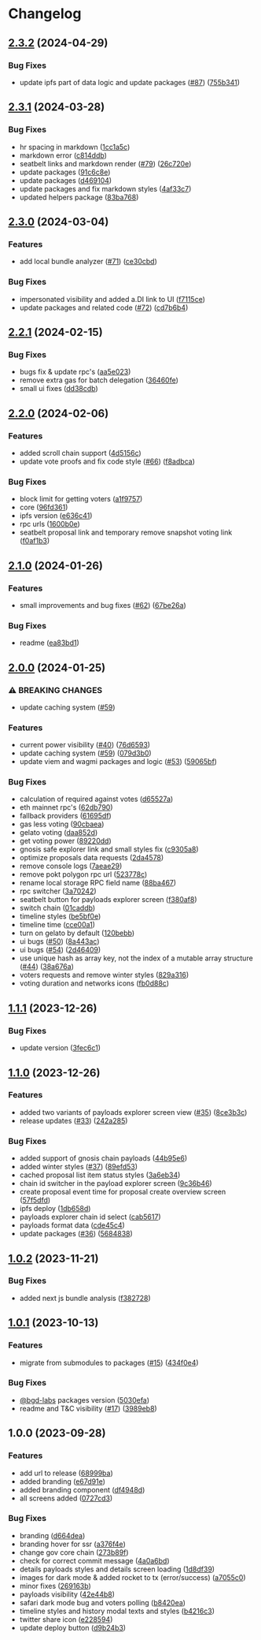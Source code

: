 # Changelog

## [2.3.2](https://github.com/bgd-labs/aave-governance-v3-interface/compare/v2.3.1...v2.3.2) (2024-04-29)


### Bug Fixes

* update ipfs part of data logic and update packages ([#87](https://github.com/bgd-labs/aave-governance-v3-interface/issues/87)) ([755b341](https://github.com/bgd-labs/aave-governance-v3-interface/commit/755b34126947c74d13acc2f4db56ecdf586c8165))

## [2.3.1](https://github.com/bgd-labs/aave-governance-v3-interface/compare/v2.3.0...v2.3.1) (2024-03-28)


### Bug Fixes

* hr spacing in markdown ([1cc1a5c](https://github.com/bgd-labs/aave-governance-v3-interface/commit/1cc1a5c4f39fb26e3851621425757ee792a94be6))
* markdown error ([c814ddb](https://github.com/bgd-labs/aave-governance-v3-interface/commit/c814ddb5b2f24843369faf21bbd7531ee3165c88))
* seatbelt links and markdown render ([#79](https://github.com/bgd-labs/aave-governance-v3-interface/issues/79)) ([26c720e](https://github.com/bgd-labs/aave-governance-v3-interface/commit/26c720ec50340d7c6ff7af42231af46cafd71853))
* update packages ([91c6c8e](https://github.com/bgd-labs/aave-governance-v3-interface/commit/91c6c8e0d3be6ee26e60f6f892f698c296f93f52))
* update packages ([d469104](https://github.com/bgd-labs/aave-governance-v3-interface/commit/d469104b11358cef68eee2c8c3867e9324077f5c))
* update packages and fix markdown styles ([4af33c7](https://github.com/bgd-labs/aave-governance-v3-interface/commit/4af33c7797b395b92b30a6d92a7124dd728132e7))
* updated helpers package ([83ba768](https://github.com/bgd-labs/aave-governance-v3-interface/commit/83ba768a0d3e515dac7dc100522b23f951003aba))

## [2.3.0](https://github.com/bgd-labs/aave-governance-v3-interface/compare/v2.2.1...v2.3.0) (2024-03-04)


### Features

* add local bundle analyzer ([#71](https://github.com/bgd-labs/aave-governance-v3-interface/issues/71)) ([ce30cbd](https://github.com/bgd-labs/aave-governance-v3-interface/commit/ce30cbd2c50bad41e5c9a8077f71f6782957ef17))


### Bug Fixes

* impersonated visibility and added a.DI link to UI ([f7115ce](https://github.com/bgd-labs/aave-governance-v3-interface/commit/f7115ce8a40d80ced5cab610ef37c17b9bbe8a87))
* update packages and related code ([#72](https://github.com/bgd-labs/aave-governance-v3-interface/issues/72)) ([cd7b6b4](https://github.com/bgd-labs/aave-governance-v3-interface/commit/cd7b6b47a6b2fb0cbf364a4003ffb2381e3783f3))

## [2.2.1](https://github.com/bgd-labs/aave-governance-v3-interface/compare/v2.2.0...v2.2.1) (2024-02-15)


### Bug Fixes

* bugs fix & update rpc's ([aa5e023](https://github.com/bgd-labs/aave-governance-v3-interface/commit/aa5e023e96842eb32a7fc8fc03b7ed5777530b50))
* remove extra gas for batch delegation ([36460fe](https://github.com/bgd-labs/aave-governance-v3-interface/commit/36460fe8369b47b4283e96aba442473a64dbebc7))
* small ui fixes ([dd38cdb](https://github.com/bgd-labs/aave-governance-v3-interface/commit/dd38cdb8c00e0b4062ce344cdd0d6f555495cc9d))

## [2.2.0](https://github.com/bgd-labs/aave-governance-v3-interface/compare/v2.1.0...v2.2.0) (2024-02-06)


### Features

* added scroll chain support ([4d5156c](https://github.com/bgd-labs/aave-governance-v3-interface/commit/4d5156c1bb12d883c5935937a46955118d85b44c))
* update vote proofs and fix code style ([#66](https://github.com/bgd-labs/aave-governance-v3-interface/issues/66)) ([f8adbca](https://github.com/bgd-labs/aave-governance-v3-interface/commit/f8adbca3becb3a5e7648270e67e7124a1628442b))


### Bug Fixes

* block limit for getting voters ([a1f9757](https://github.com/bgd-labs/aave-governance-v3-interface/commit/a1f975756d7ac092a192fa62306177097c0eaf20))
* core ([96fd361](https://github.com/bgd-labs/aave-governance-v3-interface/commit/96fd361eb46e3ab19dd1a7d2e4cd4b13eb3ab865))
* ipfs version ([e636c41](https://github.com/bgd-labs/aave-governance-v3-interface/commit/e636c4184e9a572779722a05872a54d6e5d54b34))
* rpc urls ([1600b0e](https://github.com/bgd-labs/aave-governance-v3-interface/commit/1600b0ee8df12b58a069040e214b6959071c9fb0))
* seatbelt proposal link and temporary remove snapshot voting link ([f0af1b3](https://github.com/bgd-labs/aave-governance-v3-interface/commit/f0af1b38b53695cf8c0e494adc26ba36473d1277))

## [2.1.0](https://github.com/bgd-labs/aave-governance-v3-interface/compare/v2.0.0...v2.1.0) (2024-01-26)


### Features

* small improvements and bug fixes ([#62](https://github.com/bgd-labs/aave-governance-v3-interface/issues/62)) ([67be26a](https://github.com/bgd-labs/aave-governance-v3-interface/commit/67be26a8100b773c4d71f256c546b8a3845babdc))


### Bug Fixes

* readme ([ea83bd1](https://github.com/bgd-labs/aave-governance-v3-interface/commit/ea83bd1f258df5862f753727986570e1ff23aece))

## [2.0.0](https://github.com/bgd-labs/aave-governance-v3-interface/compare/v1.1.1...v2.0.0) (2024-01-25)


### ⚠ BREAKING CHANGES

* update caching system ([#59](https://github.com/bgd-labs/aave-governance-v3-interface/issues/59))

### Features

* current power visibility ([#40](https://github.com/bgd-labs/aave-governance-v3-interface/issues/40)) ([76d6593](https://github.com/bgd-labs/aave-governance-v3-interface/commit/76d6593cea7b0efeb269b9152ee57980be15736f))
* update caching system ([#59](https://github.com/bgd-labs/aave-governance-v3-interface/issues/59)) ([079d3b0](https://github.com/bgd-labs/aave-governance-v3-interface/commit/079d3b0d8357581d154f34e9f541fa1f07f2fb75))
* update viem and wagmi packages and logic ([#53](https://github.com/bgd-labs/aave-governance-v3-interface/issues/53)) ([59065bf](https://github.com/bgd-labs/aave-governance-v3-interface/commit/59065bf72c917b2080a42fd709f2f75b409ed988))


### Bug Fixes

* calculation of required against votes ([d65527a](https://github.com/bgd-labs/aave-governance-v3-interface/commit/d65527af93035d3362ec498c2e8baf0ddac1bcb8))
* eth mainnet rpc's ([62db790](https://github.com/bgd-labs/aave-governance-v3-interface/commit/62db790280c9876d89e89348b6dc3e669a54b7c8))
* fallback providers ([61695df](https://github.com/bgd-labs/aave-governance-v3-interface/commit/61695df5a99eef15614adbcfd8284787906ab257))
* gas less voting ([90cbaea](https://github.com/bgd-labs/aave-governance-v3-interface/commit/90cbaeaffed18ec5cb153e6efb068a79a99f08cf))
* gelato voting ([daa852d](https://github.com/bgd-labs/aave-governance-v3-interface/commit/daa852dd78d35ae41f2ac2a247747a6422ea3f70))
* get voting power ([89220dd](https://github.com/bgd-labs/aave-governance-v3-interface/commit/89220dda60d718c8eb322dc117f13b367e90215c))
* gnosis safe explorer link and small styles fix ([c9305a8](https://github.com/bgd-labs/aave-governance-v3-interface/commit/c9305a8b74efac0b667130a1733e78e04f36a7f1))
* optimize proposals data requests ([2da4578](https://github.com/bgd-labs/aave-governance-v3-interface/commit/2da4578ffded494b9848a0a6b70a2adbb913a721))
* remove console logs ([7aeae29](https://github.com/bgd-labs/aave-governance-v3-interface/commit/7aeae2966b563c7e68e2dcfe1029e718deb58a46))
* remove pokt polygon rpc url ([523778c](https://github.com/bgd-labs/aave-governance-v3-interface/commit/523778ce3fd1ef11f3cb11e17d28746ac1582230))
* rename local storage RPC field name ([88ba467](https://github.com/bgd-labs/aave-governance-v3-interface/commit/88ba4670225d88ac72f42350c8bd5a4fe6b68542))
* rpc switcher ([3a70242](https://github.com/bgd-labs/aave-governance-v3-interface/commit/3a70242e04447cd12bee3c680adc17cdd9010a5a))
* seatbelt button for payloads explorer screen ([f380af8](https://github.com/bgd-labs/aave-governance-v3-interface/commit/f380af810578a427494ef03549fe00d695f0fc61))
* switch chain ([01caddb](https://github.com/bgd-labs/aave-governance-v3-interface/commit/01caddbcdf59def5a46bb191db65bd9ac3d60e99))
* timeline styles ([be5bf0e](https://github.com/bgd-labs/aave-governance-v3-interface/commit/be5bf0efd5e850a8f5384b12a91f39d77f080ffe))
* timeline time ([cce00a1](https://github.com/bgd-labs/aave-governance-v3-interface/commit/cce00a15edd44fe24ef880b04d0501b5b609e3e8))
* turn on gelato by default ([120bebb](https://github.com/bgd-labs/aave-governance-v3-interface/commit/120bebbc365dfcc2df3472423bf1df2c79005401))
* ui bugs ([#50](https://github.com/bgd-labs/aave-governance-v3-interface/issues/50)) ([8a443ac](https://github.com/bgd-labs/aave-governance-v3-interface/commit/8a443acd73ef2152052d44141ca7f85bcf88f260))
* ui bugs ([#54](https://github.com/bgd-labs/aave-governance-v3-interface/issues/54)) ([2d46409](https://github.com/bgd-labs/aave-governance-v3-interface/commit/2d46409c44543dffa038eafea249a6489124a6f8))
* use unique hash as array key, not the index of a mutable array structure ([#44](https://github.com/bgd-labs/aave-governance-v3-interface/issues/44)) ([38a676a](https://github.com/bgd-labs/aave-governance-v3-interface/commit/38a676aa57101832111db4cffdc161fde4e8128c))
* voters requests and remove winter styles ([829a316](https://github.com/bgd-labs/aave-governance-v3-interface/commit/829a316773aa1d6591b7cf146203bd13dde8562b))
* voting duration and networks icons ([fb0d88c](https://github.com/bgd-labs/aave-governance-v3-interface/commit/fb0d88c3de9433af6f141f69f1b27558e512774a))

## [1.1.1](https://github.com/bgd-labs/aave-governance-v3-interface/compare/v1.1.0...v1.1.1) (2023-12-26)


### Bug Fixes

* update version ([3fec6c1](https://github.com/bgd-labs/aave-governance-v3-interface/commit/3fec6c1994fe4470072f94c1e4f4117d64989581))

## [1.1.0](https://github.com/bgd-labs/aave-governance-v3-interface/compare/v1.0.2...v1.1.0) (2023-12-26)


### Features

* added two variants of payloads explorer screen view ([#35](https://github.com/bgd-labs/aave-governance-v3-interface/issues/35)) ([8ce3b3c](https://github.com/bgd-labs/aave-governance-v3-interface/commit/8ce3b3c936e593e60c56c6023efe8b8b184ee6e0))
* release updates ([#33](https://github.com/bgd-labs/aave-governance-v3-interface/issues/33)) ([242a285](https://github.com/bgd-labs/aave-governance-v3-interface/commit/242a285a7b73b5ce954944a09947454051ab6df0))


### Bug Fixes

* added support of gnosis chain payloads ([44b95e6](https://github.com/bgd-labs/aave-governance-v3-interface/commit/44b95e60ee35b054cbc1f6cfbb752acba2ade749))
* added winter styles ([#37](https://github.com/bgd-labs/aave-governance-v3-interface/issues/37)) ([89efd53](https://github.com/bgd-labs/aave-governance-v3-interface/commit/89efd53abec6805ea53ae3284777b50c110310f4))
* cached proposal list item status styles ([3a6eb34](https://github.com/bgd-labs/aave-governance-v3-interface/commit/3a6eb34fc1b2f2916555c5a8d91ae29d72250646))
* chain id switcher in the payload explorer screen ([9c36b46](https://github.com/bgd-labs/aave-governance-v3-interface/commit/9c36b468c817854d2cd3a32b7a53e5e89497164a))
* create proposal event time for proposal create overview screen ([57f5dfd](https://github.com/bgd-labs/aave-governance-v3-interface/commit/57f5dfd168e03621716fc1f29876957bd93d3ebb))
* ipfs deploy ([1db658d](https://github.com/bgd-labs/aave-governance-v3-interface/commit/1db658d716c750f80a235955b2320d3530acc4b7))
* payloads explorer chain id select ([cab5617](https://github.com/bgd-labs/aave-governance-v3-interface/commit/cab5617a07a56027a46a00699173b11da802e83b))
* payloads format data ([cde45c4](https://github.com/bgd-labs/aave-governance-v3-interface/commit/cde45c444e1b036988dd5007d7675a23551b21e8))
* update packages ([#36](https://github.com/bgd-labs/aave-governance-v3-interface/issues/36)) ([5684838](https://github.com/bgd-labs/aave-governance-v3-interface/commit/568483807f7250bd98bd2ed7945b427850c7b74e))

## [1.0.2](https://github.com/bgd-labs/aave-governance-v3-interface/compare/v1.0.1...v1.0.2) (2023-11-21)


### Bug Fixes

* added next js bundle analysis ([f382728](https://github.com/bgd-labs/aave-governance-v3-interface/commit/f382728700e2a54b3ff648df50160ec7431e9523))

## [1.0.1](https://github.com/bgd-labs/aave-governance-v3-interface/compare/v1.0.0...v1.0.1) (2023-10-13)


### Features

* migrate from submodules to packages ([#15](https://github.com/bgd-labs/aave-governance-v3-interface/issues/15)) ([434f0e4](https://github.com/bgd-labs/aave-governance-v3-interface/commit/434f0e4c7f215f83acb71bf00e57a5d36a466848))


### Bug Fixes

* [@bgd-labs](https://github.com/bgd-labs) packages version ([5030efa](https://github.com/bgd-labs/aave-governance-v3-interface/commit/5030efaf40a456db3aabd8831b281e9bb1dddf87))
* readme and T&C visibility ([#17](https://github.com/bgd-labs/aave-governance-v3-interface/issues/17)) ([3989eb8](https://github.com/bgd-labs/aave-governance-v3-interface/commit/3989eb88ba9cd5991a17320c8a4d55891d856977))

## 1.0.0 (2023-09-28)


### Features

* add url to release ([68999ba](https://github.com/bgd-labs/aave-governance-v3-interface/commit/68999bad5040aaca424c653a04efd7b732e76dd3))
* added branding ([e67d91e](https://github.com/bgd-labs/aave-governance-v3-interface/commit/e67d91e6aaaa671e988dfb278ef42df4dc8a7233))
* added branding component ([df4948d](https://github.com/bgd-labs/aave-governance-v3-interface/commit/df4948d0faeb114cab98e2d029e9f2e1391410d2))
* all screens added ([0727cd3](https://github.com/bgd-labs/aave-governance-v3-interface/commit/0727cd301a9c3b94736388eb7c3bfc93a3961bfe))


### Bug Fixes

* branding ([d664dea](https://github.com/bgd-labs/aave-governance-v3-interface/commit/d664dea872cf4a54712c96cc31b148877817beba))
* branding hover for ssr ([a376f4e](https://github.com/bgd-labs/aave-governance-v3-interface/commit/a376f4e8f257ef1bb5b02d2eea430876d1f0e58a))
* change gov core chain ([273b89f](https://github.com/bgd-labs/aave-governance-v3-interface/commit/273b89f683e44493133cdfddfe0bbffbe00f3ab4))
* check for correct commit message ([4a0a6bd](https://github.com/bgd-labs/aave-governance-v3-interface/commit/4a0a6bd744c72e5fc7ef71a1778a33832b13107d))
* details payloads styles and details screen loading ([1d8df39](https://github.com/bgd-labs/aave-governance-v3-interface/commit/1d8df392c290275e6b1ce2c8cb657b17ba293ea9))
* images for dark mode & added rocket to tx (error/success) ([a7055c0](https://github.com/bgd-labs/aave-governance-v3-interface/commit/a7055c097c6512ac91c92240045d461074da3dba))
* minor fixes ([269163b](https://github.com/bgd-labs/aave-governance-v3-interface/commit/269163b88ae19a878761d987847cc67a509795b7))
* payloads visibility ([42e44b8](https://github.com/bgd-labs/aave-governance-v3-interface/commit/42e44b8aa2386950ebd33593eff6ac3659ba6a1a))
* safari dark mode bug and voters polling ([b8420ea](https://github.com/bgd-labs/aave-governance-v3-interface/commit/b8420ea6f2c047a7fd230096420fa52dc6fc0130))
* timeline styles and history modal texts and styles ([b4216c3](https://github.com/bgd-labs/aave-governance-v3-interface/commit/b4216c330336a39d4c3273807157916dcf26e654))
* twitter share icon ([e228594](https://github.com/bgd-labs/aave-governance-v3-interface/commit/e22859460278d542c27259b08fa8bb472748b78c))
* update deploy button ([d9b24b3](https://github.com/bgd-labs/aave-governance-v3-interface/commit/d9b24b3a4ec23c810b4e89e006dd35f5a7ad4734))
